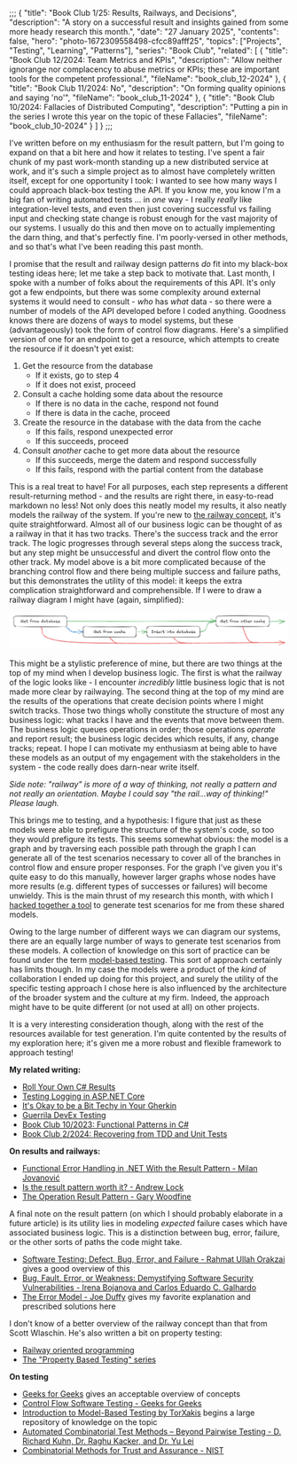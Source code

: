 ;;;
{
	"title": "Book Club 1/25: Results, Railways, and Decisions",
	"description": "A story on a successful result and insights gained from some more heady research this month.",
	"date": "27 January 2025",
	"contents": false,
	"hero": "photo-1672309558498-cfcc89afff25",
    "topics": ["Projects", "Testing", "Learning", "Patterns"],
	"series": "Book Club",
    "related": [
		{ "title": "Book Club 12/2024: Team Metrics and KPIs", "description": "Allow neither ignorange nor complacency to abuse metrics or KPIs; these are important tools for the competent professional.", "fileName": "book_club_12-2024" },
		{ "title": "Book Club 11/2024: No", "description": "On forming quality opinions and saying 'no'", "fileName": "book_club_11-2024" },
		{ "title": "Book Club 10/2024: Fallacies of Distributed Computing", "description": "Putting a pin in the series I wrote this year on the topic of these Fallacies", "fileName": "book_club_10-2024" }
	]
}
;;;

I've written before on my enthusiasm for the result pattern, but I'm going to expand on that a bit here and how it relates to testing. I've spent a fair chunk of my past work-month standing up a new distributed service at work, and it's such a simple project as to almost have completely written itself, except for one opportunity I took: I wanted to see how many ways I could approach black-box testing the API. If you know me, you know I'm a big fan of writing automated tests ... in _one_ way - I really _really_ like integration-level tests, and even then just covering successful vs failing input and checking state change is robust enough for the vast majority of our systems. I usually do this and then move on to actually implementing the darn thing, and that's perfectly fine. I'm poorly-versed in other methods, and so that's what I've been reading this past month.

I promise that the result and railway design patterns _do_ fit into my black-box testing ideas here; let me take a step back to motivate that. Last month, I spoke with a number of folks about the requirements of this API. It's only got a few endpoints, but there was some complexity around external systems it would need to consult - _who_ has _what_ data - so there were a number of models of the API developed before I coded anything. Goodness knows there are dozens of ways to model systems, but these (advantageously) took the form of control flow diagrams. Here's a simplified version of one for an endpoint to get a resource, which attempts to create the resource if it doesn't yet exist:

1. Get the resource from the database
    * If it exists, go to step 4
    * If it does not exist, proceed
2. Consult a cache holding some data about the resource
    * If there is no data in the cache, respond not found
    * If there is data in the cache, proceed
3. Create the resource in the database with the data from the cache
    * If this fails, respond unexpected error
    * If this succeeds, proceed
4. Consult _another_ cache to get more data about the resource
    * If this succeeds, merge the datem and respond successfully
    * If this fails, respond with the partial content from the database

This is a real treat to have! For all purposes, each step represents a different result-returning method - and the results are right there, in easy-to-read markdown no less! Not only does this neatly model my results, it also neatly models the railway of the system. If you're new to [the railway concept](https://fsharpforfunandprofit.com/posts/recipe-part2/), it's quite straightforward. Almost all of our business logic can be thought of as a railway in that it has two tracks. There's the success track and the error track. The logic progresses through several steps along the success track, but any step might be unsuccessful and divert the control flow onto the other track. My model above is a bit more complicated because of the branching control flow and there being multiple success and failure paths, but this demonstrates the utility of this model: it keeps the extra complication straightforward and comprehensible. If I were to draw a railway diagram I might have (again, simplified):

![Railway diagram for GET endpoint](https://raw.githubusercontent.com/IanWold/ianwold.github.io/master/Static/images/book-club-1-25-railway.png)

This might be a stylistic preference of mine, but there are two things at the top of my mind when I develop business logic. The first is what the railway of the logic looks like - I encounter _incredibly_ little business logic that is not made more clear by railwaying. The second thing at the top of my mind are the results of the operations that create decision points where I might switch tracks. Those two things wholly constitute the structure of most any business logic: what tracks I have and the events that move between them. The business logic queues operations in order; those operations _operate_ and report result; the business logic decides which results, if any, change tracks; repeat. I hope I can motivate my enthusiasm at being able to have these models as an output of my engagement with the stakeholders in the system - the code really does darn-near write itself.

_Side note: "railway" is more of a way of thinking, not really a pattern and not really an orientation. Maybe I could say "the rail...way of thinking!" Please laugh._

This brings me to testing, and a hypothesis: I figure that just as these models were able to prefigure the structure of the system's code, so too they would prefigure its tests. This seems somewhat obvious: the model is a graph and by traversing each possible path through the graph I can generate all of the test scenarios necessary to cover all of the branches in control flow and ensure proper responses. For the graph I've given you it's quite easy to do this manually, however larger graphs whose nodes have more results (e.g. different types of successes or failures) will become unwieldy. This is the main thrust of my research this month, with which I [hacked together a tool](https://github.com/IanWold/CFWeaver) to generate test scenarios for me from these shared models.

Owing to the large number of different ways we can diagram our systems, there are an equally large number of ways to generate test scenarios from these models. A collection of knowledge on this sort of practice can be found under the term [model-based testing](https://en.wikipedia.org/wiki/Model-based_testing). This sort of approach certainly has limits though. In my case the models were a product of the _kind_ of collaboration I ended up doing for this project, and surely the utility of the specific testing approach I chose here is also influenced by the architecture of the broader system and the culture at my firm. Indeed, the approach might have to be quite different (or not used at all) on other projects.

It is a very interesting consideration though, along with the rest of the resources available for test generation. I'm quite contented by the results of my exploration here; it's given me a more robust and flexible framework to approach testing!

**My related writing:**

* [Roll Your Own C# Results](https://ian.wold.guru/Posts/roll_your_own_csharp_results.html)
* [Testing Logging in ASP.NET Core](https://ian.wold.guru/Posts/testing_logging_in_asp_net_core.html)
* [It's Okay to be a Bit Techy in Your Gherkin](https://ian.wold.guru/Posts/its_okay_to_be_a_bit_techy_in_your_gherkin.html)
* [Guerrila DevEx Testing](https://ian.wold.guru/Posts/guerrila_devex_testing.html)
* [Book Club 10/2023: Functional Patterns in C#](https://ian.wold.guru/Posts/book_club_10-2023.html)
* [Book Club 2/2024: Recovering from TDD and Unit Tests](https://ian.wold.guru/Posts/book_club-2-2024.html)

**On results and railways:**

* [Functional Error Handling in .NET With the Result Pattern - Milan Jovanović](https://www.milanjovanovic.tech/blog/functional-error-handling-in-dotnet-with-the-result-pattern)
* [Is the result pattern worth it? - Andrew Lock](https://andrewlock.net/working-with-the-result-pattern-part-4-is-the-result-pattern-worth-it/)
* [The Operation Result Pattern - Gary Woodfine](https://threenine.blog/posts/operation-result-pattern)

A final note on the result pattern (on which I should probably elaborate in a future article) is its utility lies in modeling _expected_ failure cases which have associated business logic. This is a distinction between bug, error, failure, or the other sorts of paths the code might take.

* [Software Testing: Defect, Bug, Error, and Failure - Rahmat Ullah Orakzai](https://www.baeldung.com/cs/software-testing-defect-bug-error-and-failure) gives a good overview of this
* [Bug, Fault, Error, or Weakness: Demystifying Software Security Vulnerabilities - Irena Bojanova and Carlos Eduardo C. Galhardo](https://tsapps.nist.gov/publication/get_pdf.cfm?pub_id=936191)
* [The Error Model - Joe Duffy](https://joeduffyblog.com/2016/02/07/the-error-model/) gives my favorite explanation and prescribed solutions here

I don't know of a better overview of the railway concept than that from Scott Wlaschin. He's also written a bit on property testing:

* [Railway oriented programming](https://fsharpforfunandprofit.com/posts/recipe-part2/)
* [The "Property Based Testing" series](https://fsharpforfunandprofit.com/series/property-based-testing/)

**On testing**

* [Geeks for Geeks](https://www.geeksforgeeks.org/model-based-testing-in-software-testing/) gives an acceptable overview of concepts
* [Control Flow Software Testing - Geeks for Geeks](https://www.geeksforgeeks.org/control-flow-software-testing/)
* [Introduction to Model-Based Testing by TorXakis](https://torxakis.org/userdocs/stable/mbt/mbt.html) begins a large repository of knowledge on the topic
* [Automated Combinatorial Test Methods – Beyond Pairwise Testing - D. Richard Kuhn, Dr. Raghu Kacker, and Dr. Yu Lei](https://tsapps.nist.gov/publication/get_pdf.cfm?pub_id=152162)
* [Combinatorial Methods for Trust and Assurance - NIST](https://csrc.nist.gov/projects/automated-combinatorial-testing-for-software)
